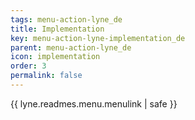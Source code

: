 ```yaml
---
tags: menu-action-lyne_de
title: Implementation
key: menu-action-lyne-implementation_de
parent: menu-action-lyne_de
icon: implementation
order: 3
permalink: false  
---
```

{{ lyne.readmes.menu.menulink | safe }}


